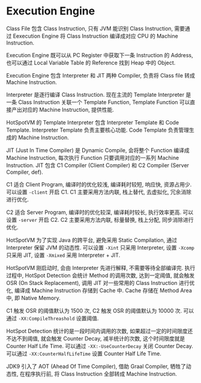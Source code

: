 # Execution Engine

Class File 包含 Class Instruction, 只有 JVM 能识别 Class Instruction, 需要通过 Eexecution Engine 将 Class Instruction 编译成对应 CPU 的 Machine Instruction.

Execution Engine 既可以从 PC Register 中获取下一条 Instruction 的 Address, 也可以通过 Local Variable Table 的 Reference 找到 Heap 中的 Object.

Execution Engine 包含 Interpreter 和 JIT 两种 Compiler, 负责将 Class file 转成 Machine Instruction.

Interpreter 是逐行编译 Class Instruction. 现在主流的 Template Interpreter 是一条 Class Instruction 关联一个 Template Function, Template Function 可以直接产出对应的 Machine Instruction, 提供性能. 

HotSpotVM 的 Template Interpreter 包含 Interpreter Template 和 Code Template. Interpreter Template 负责主要核心功能. Code Template 负责管理生成的 Machine Instruction.

JIT (Just In Time Compiler) 是 Dynamic Compile, 会将整个 Function 编译成 Machine Instruction, 每次执行 Function 只要调用对应的一系列 Machine Instruction. JIT 包含 C1 Compiler (Client Compiler) 和 C2 Compiler (Server Compiler, def).

C1 适合 Client Program, 编译时的优化较浅, 编译耗时较短, 响应快, 资源占用少. 可以设置 `-client` 开启 C1. C1 主要采用方法内联, 栈上替代, 去虚拟化, 冗余消除进行优化.

C2 适合 Server Program, 编译时的优化较深, 编译耗时较长, 执行效率更高. 可以设置 `-server` 开启 C2. C2 主要采用方法内联, 标量替换, 栈上分配, 同步消除进行优化.

HotSpotVM 为了实现 Java 的跨平台, 避免采用 Static Compilation, 通过 Interpreter 保留 JVM 的动态性. 可以设置 `-Xint` 只采用 Interpreter, 设置 `-Xcomp` 只采用 JIT, 设置 `-Xmixed` 采用 Interpreter + JIT.

HotSpotVM 刚启动时, 会由 Interpreter 先进行解释, 不需要等待全部编译完. 执行过程中, HotSpot Detection 会统计 Method 的调用次数, 达到一定阈值, 就会触发 OSR (On Stack Replacement), 调用 JIT 对一些常用的 Class Instruction 进行优化, 编译成 Machine Instruction 存储到 Cache 中. Cache 存储在 Method Area 中, 即 Native Memory.

C1 触发 OSR 的阈值默认为 1500 次, C2 触发 OSR 的阈值默认为 10000 次. 可以通过 `-XX:CompileThreashold` 设置阈值.

HotSpot Detection 统计的是一段时间内调用的次数, 如果超过一定的时间限度还不达不到阈值, 就会触发 Counter Decay, 减半统计的次数, 这个时间限度就是 Counter Half Life Time. 可以通过 `-XX:-UseCounterDecay` 关闭 Counter Decay. 可以通过 `-XX:CounterHalfLifeTime` 设置 Counter Half Life Time.

JDK9 引入了 AOT (Ahead Of Time Compiler), 借助 Graal Compiler, 牺牲了动态性, 在程序执行前, 将 Class Instruction 全部转成 Machine Instruction. 